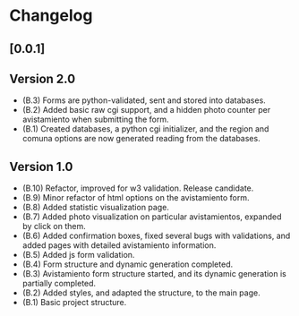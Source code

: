 Changelog
=========
## [0.0.1]

Version 2.0
-----------
- (B.3) Forms are python-validated, sent and stored into databases.
- (B.2) Added basic raw cgi support, and a hidden photo counter per avistamiento when submitting the form.
- (B.1) Created databases, a python cgi initializer, 
  and the region and comuna options are now generated reading from the databases. 

Version 1.0
-----------
- (B.10) Refactor, improved for w3 validation. Release candidate.
- (B.9) Minor refactor of html options on the avistamiento form.
- (B.8) Added statistic visualization page.
- (B.7) Added photo visualization on particular avistamientos, expanded by click on them.
- (B.6) Added confirmation boxes, fixed several bugs with validations, and added pages with detailed avistamiento information.
- (B.5) Added js form validation.
- (B.4) Form structure and dynamic generation completed.
- (B.3) Avistamiento form structure started, and its dynamic generation is partially completed.
- (B.2) Added styles, and adapted the structure, to the main page.
- (B.1) Basic project structure.